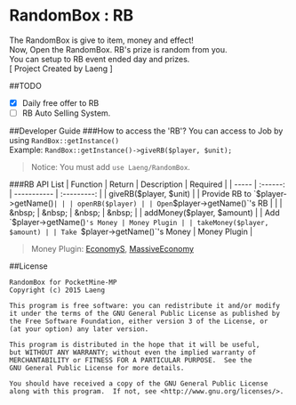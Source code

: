 # RandomBox : RB
The RandomBox is give to item, money and effect!<br/>
Now, Open the RandomBox. RB's prize is random from you.<br/>
You can setup to RB event ended day and prizes.<br/>
[ Project Created by Laeng ]

##TODO
- [x] Daily free offer to RB
- [ ] RB Auto Selling System.

##Developer Guide
###How to access the 'RB'?
You can access to Job by using `RandBox::getInstance()` <br/>
Example: `RandBox::getInstance()->giveRB($player, $unit);`
>Notice: You must add `use Laeng/RandomBox`.

###RB API List
| Function | Return | Description | Required |
| ----- | :------: | ----------- | :---------: |
| giveRB($player, $unit) | | Provide RB to `$player->getName()` | |
| openRB($player) | | Open `$player->getName()`'s RB | |
| &nbsp; | &nbsp; | &nbsp; | &nbsp; |
| addMoney($player, $amount) | | Add `$player->getName()`'s Money | Money Plugin |
| takeMoney($player, $amount) | | Take `$player->getName()`'s Money | Money Plugin |
>  Money Plugin: [EconomyS](#), [MassiveEconomy](#)

##License
```
RandomBox for PocketMine-MP
Copyright (c) 2015 Laeng

This program is free software: you can redistribute it and/or modify
it under the terms of the GNU General Public License as published by
the Free Software Foundation, either version 3 of the License, or
(at your option) any later version.

This program is distributed in the hope that it will be useful,
but WITHOUT ANY WARRANTY; without even the implied warranty of
MERCHANTABILITY or FITNESS FOR A PARTICULAR PURPOSE.  See the
GNU General Public License for more details.

You should have received a copy of the GNU General Public License
along with this program.  If not, see <http://www.gnu.org/licenses/>.
```
